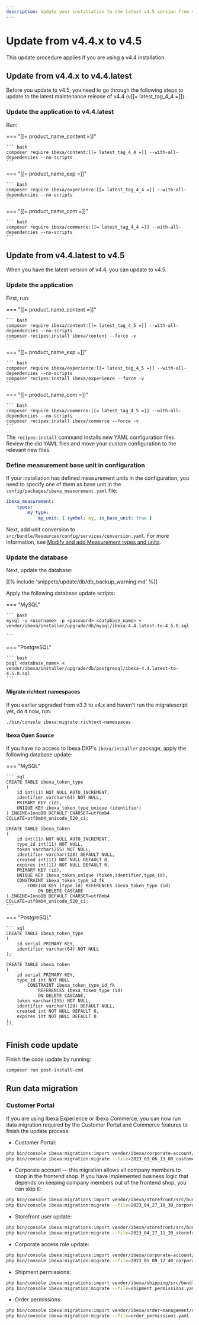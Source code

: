 ```yaml
---
description: Update your installation to the latest v4.5 version from v4.4.x.
---
```


# Update from v4.4.x to v4.5

This update procedure applies if you are using a v4.4 installation.

## Update from v4.4.x to v4.4.latest

Before you update to v4.5, you need to go through the following steps to update to the latest maintenance release of v4.4 (v[[= latest_tag_4_4 =]]).

### Update the application to v4.4.latest

Run:

=== "[[= product_name_content =]]"

    ``` bash
    composer require ibexa/content:[[= latest_tag_4_4 =]] --with-all-dependencies --no-scripts
    ```
=== "[[= product_name_exp =]]"

    ``` bash
    composer require ibexa/experience:[[= latest_tag_4_4 =]] --with-all-dependencies --no-scripts
    ```
=== "[[= product_name_com =]]"

    ``` bash
    composer require ibexa/commerce:[[= latest_tag_4_4 =]] --with-all-dependencies --no-scripts
    ```

## Update from v4.4.latest to v4.5

When you have the latest version of v4.4, you can update to v4.5.

### Update the application

First, run:

=== "[[= product_name_content =]]"

    ``` bash
    composer require ibexa/content:[[= latest_tag_4_5 =]] --with-all-dependencies --no-scripts
    composer recipes:install ibexa/content --force -v
    ```
=== "[[= product_name_exp =]]"

    ``` bash
    composer require ibexa/experience:[[= latest_tag_4_5 =]] --with-all-dependencies --no-scripts
    composer recipes:install ibexa/experience --force -v
    ```
=== "[[= product_name_com =]]"

    ``` bash
    composer require ibexa/commerce:[[= latest_tag_4_5 =]] --with-all-dependencies --no-scripts
    composer recipes:install ibexa/commerce --force -v
    ```

The `recipes:install` command installs new YAML configuration files.
Review the old YAML files and move your custom configuration to the relevant new files.

### Define measurement base unit in configuration

If your installation has defined measurement units in the configuration,
you need to specify one of them as base unit in the `config/packages/ibexa_measurement.yaml` file:

```yaml
ibexa_measurement:
    types:
        my_type:
            my_unit: { symbol: my, is_base_unit: true }
```

Next, add unit conversion to `src/bundle/Resources/config/services/conversion.yaml`. 
For more information, see [Modify and add Measurement types and units](measurementfield.md#modify-and-add-measurement-types-and-units).

### Update the database

Next, update the database:

[[% include 'snippets/update/db/db_backup_warning.md' %]]

Apply the following database update scripts:

=== "MySQL"

    ``` bash
    mysql -u <username> -p <password> <database_name> < vendor/ibexa/installer/upgrade/db/mysql/ibexa-4.4.latest-to-4.5.0.sql

    ```

=== "PostgreSQL"

    ``` bash
    psql <database_name> < vendor/ibexa/installer/upgrade/db/postgresql/ibexa-4.4.latest-to-4.5.0.sql
    ```

#### Migrate richtext namespaces

If you earlier upgraded from v3.3 to v4.x and haven't run the migratescript yet, do it now, run:

`./bin/console ibexa:migrate:richtext-namespaces`

#### Ibexa Open Source

If you have no access to Ibexa DXP's `ibexa/installer` package, apply the following database update:

=== "MySQL"

    ``` sql
    CREATE TABLE ibexa_token_type
    (
        id int(11) NOT NULL AUTO_INCREMENT,
        identifier varchar(64) NOT NULL,
        PRIMARY KEY (id),
        UNIQUE KEY ibexa_token_type_unique (identifier)
    ) ENGINE=InnoDB DEFAULT CHARSET=utf8mb4 COLLATE=utf8mb4_unicode_520_ci;
    
    CREATE TABLE ibexa_token
    (
        id int(11) NOT NULL AUTO_INCREMENT,
        type_id int(11) NOT NULL,
        token varchar(255) NOT NULL,
        identifier varchar(128) DEFAULT NULL,
        created int(11) NOT NULL DEFAULT 0,
        expires int(11) NOT NULL DEFAULT 0,
        PRIMARY KEY (id),
        UNIQUE KEY ibexa_token_unique (token,identifier,type_id),
        CONSTRAINT ibexa_token_type_id_fk
            FOREIGN KEY (type_id) REFERENCES ibexa_token_type (id)
                ON DELETE CASCADE
    ) ENGINE=InnoDB DEFAULT CHARSET=utf8mb4 COLLATE=utf8mb4_unicode_520_ci;
    ```

=== "PostgreSQL"

    ``` sql
    CREATE TABLE ibexa_token_type
    (
        id serial PRIMARY KEY,
        identifier varchar(64) NOT NULL
    );
    
    CREATE TABLE ibexa_token
    (
        id serial PRIMARY KEY,
        type_id int NOT NULL
            CONSTRAINT ibexa_token_type_id_fk
                REFERENCES ibexa_token_type (id)
                ON DELETE CASCADE,
        token varchar(255) NOT NULL,
        identifier varchar(128) DEFAULT NULL,
        created int NOT NULL DEFAULT 0,
        expires int NOT NULL DEFAULT 0
    );
    ```

## Finish code update

Finish the code update by running:

```bash
composer run post-install-cmd
```

## Run data migration

### Customer Portal

If you are using Ibexa Experience or Ibexa Commerce,
you can now run data migration required by the Customer Portal and Commerce features to finish the update process:

- Customer Portal:

```bash
php bin/console ibexa:migrations:import vendor/ibexa/corporate-account/src/bundle/Resources/migrations/customer_portal.yaml --name=2023_03_06_13_00_customer_portal.yaml
php bin/console ibexa:migration:migrate --file=2023_03_06_13_00_customer_portal.yaml
```

- Corporate account — this migration allows all company members to shop in the frontend shop. If you have implemented business logic that depends on keeping company members out of the frontend shop, you can skip it:

```bash
php bin/console ibexa:migrations:import vendor/ibexa/storefront/src/bundle/Resources/migrations/2023_04_27_10_30_corporate_account.yaml --name=2023_04_27_10_30_corporate_account.yaml
php bin/console ibexa:migration:migrate --file=2023_04_27_10_30_corporate_account.yaml
```

- Storefront user update:

```bash
php bin/console ibexa:migrations:import vendor/ibexa/storefront/src/bundle/Resources/migrations/2023_04_27_11_20_storefront_user_role_update.yaml --name=2023_04_27_11_20_storefront_user_role_update.yaml
php bin/console ibexa:migration:migrate --file=2023_04_27_11_20_storefront_user_role_update.yaml
```

- Corporate access role update:

```bash
php bin/console ibexa:migrations:import vendor/ibexa/corporate-account/src/bundle/Resources/migrations/2023_05_09_12_40_corporate_access_role_update.yaml --name=2023_05_09_12_40_corporate_access_role_update.yaml
php bin/console ibexa:migration:migrate --file=2023_05_09_12_40_corporate_access_role_update.yaml
```

- Shipment permissions:

```bash
php bin/console ibexa:migrations:import vendor/ibexa/shipping/src/bundle/Resources/install/migrations/shipment_permissions.yaml --name=shipment_permissions.yaml
php bin/console ibexa:migration:migrate --file=shipment_permissions.yaml
```

- Order permissions:

```bash
php bin/console ibexa:migrations:import vendor/ibexa/order-management/src/bundle/Resources/install/migrations/order_permissions.yaml --name=order_permissions.yaml
php bin/console ibexa:migration:migrate --file=order_permissions.yaml
```